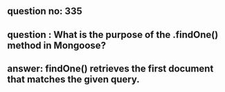 
      
## question no: 335

## question : What is the purpose of the .findOne() method in Mongoose?

## answer: findOne() retrieves the first document that matches the given query.
      